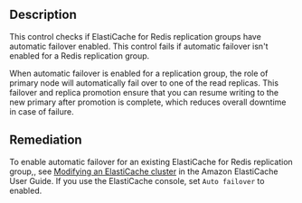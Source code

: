 ## Description

This control checks if ElastiCache for Redis replication groups have automatic failover enabled. This control fails if automatic failover isn't enabled for a Redis replication group.

When automatic failover is enabled for a replication group, the role of primary node will automatically fail over to one of the read replicas. This failover and replica promotion ensure that you can resume writing to the new primary after promotion is complete, which reduces overall downtime in case of failure.

## Remediation

To enable automatic failover for an existing ElastiCache for Redis replication group,, see [Modifying an ElastiCache cluster](https://docs.aws.amazon.com/AmazonElastiCache/latest/red-ug/Clusters.Modify.html#Clusters.Modify.CON) in the Amazon ElastiCache User Guide. If you use the ElastiCache console, set `Auto failover` to enabled.